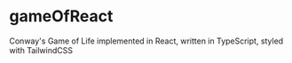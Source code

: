 # gameOfReact
Conway's Game of Life implemented in React, written in TypeScript, styled with TailwindCSS

